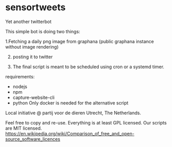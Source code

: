# sensortweets

Yet another twitterbot

This simple bot is doing two things:

1.Fetching a daily png image from graphana
(public graphana instance without image rendering)

2. posting it to twitter

3. The final script is meant to be scheduled using cron or a systemd timer.

requirements:
- nodejs
- npm
- capture-website-cli
- python
Only docker is needed for the alternative script 

Local initiative @ partij voor de dieren Utrecht, The Netherlands. 

Feel free to copy and re-use. Everything is at least GPL licensed. Our scripts are MIT licensed.
https://en.wikipedia.org/wiki/Comparison_of_free_and_open-source_software_licences
